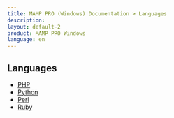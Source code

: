 ```yaml
---
title: MAMP PRO (Windows) Documentation > Languages
description: 
layout: default-2
product: MAMP PRO Windows
language: en
---
```


## Languages

- [PHP](PHP/)  
- [Python](Python/)  
- [Perl](Perl/)  
- [Ruby](Ruby/)  
